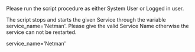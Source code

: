 Please run the script procedure as either System User or Logged in user.

The script stops and starts the given Service through the variable service_name='Netman'. Please give the valid Service Name otherwise the service can not be restarted.

service_name='Netman'